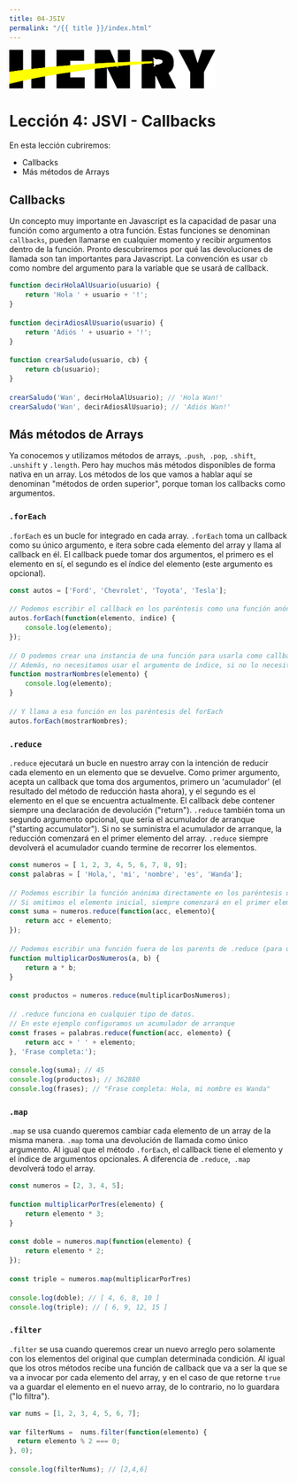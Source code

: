 ```yaml
---
title: 04-JSIV
permalink: "/{{ title }}/index.html"
---
```


<img  src='../logo.png' height='70px'>

# Lección 4: JSVI - Callbacks

En esta lección cubriremos:

* Callbacks
* Más métodos de Arrays

## Callbacks

Un concepto muy importante en Javascript es la capacidad de pasar una función como argumento a otra función. Estas funciones se denominan `callbacks`, pueden llamarse en cualquier momento y recibir argumentos dentro de la función. Pronto descubriremos por qué las devoluciones de llamada son tan importantes para Javascript. La convención es usar `cb` como nombre del argumento para la variable que se usará de callback.

```javascript
function decirHolaAlUsuario(usuario) {
    return 'Hola ' + usuario + '!';
}

function decirAdiosAlUsuario(usuario) {
    return 'Adiós ' + usuario + '!';
}

function crearSaludo(usuario, cb) {
    return cb(usuario);
}

crearSaludo('Wan', decirHolaAlUsuario); // 'Hola Wan!'
crearSaludo('Wan', decirAdiosAlUsuario); // 'Adiós Wan!'
```

## Más métodos de Arrays

Ya conocemos y utilizamos métodos de arrays, `.push`,` .pop`, `.shift`,` .unshift` y `.length`. Pero hay muchos más métodos disponibles de forma nativa en un array. Los métodos de los que vamos a hablar aquí se denominan "métodos de orden superior", porque toman los callbacks como argumentos.

### `.forEach`

`.forEach` es un bucle for integrado en cada array. `.forEach` toma un callback como su único argumento, e itera sobre cada elemento del array y llama al callback en él. El callback puede tomar dos argumentos, el primero es el elemento en sí, el segundo es el índice del elemento (este argumento es opcional).

```javascript
const autos = ['Ford', 'Chevrolet', 'Toyota', 'Tesla'];

// Podemos escribir el callback en los paréntesis como una función anónima
autos.forEach(function(elemento, indice) {
    console.log(elemento);
});

// O podemos crear una instancia de una función para usarla como callback.
// Además, no necesitamos usar el argumento de índice, si no lo necesitas, no dudes en omitirlo.
function mostrarNombres(elemento) {
    console.log(elemento);
}

// Y llama a esa función en los paréntesis del forEach
autos.forEach(mostrarNombres);
```

### `.reduce`

`.reduce` ejecutará un bucle en nuestro array con la intención de reducir cada elemento en un elemento que se devuelve. Como primer argumento, acepta un callback que toma dos argumentos, primero un 'acumulador' (el resultado del método de reducción hasta ahora), y el segundo es el elemento en el que se encuentra actualmente. El callback debe contener siempre una declaración de devolución ("return"). `.reduce` también toma un segundo argumento opcional, que sería el acumulador de arranque ("starting accumulator"). Si no se suministra el acumulador de arranque, la reducción comenzará en el primer elemento del array. `.reduce` siempre devolverá el acumulador cuando termine de recorrer los elementos.

```javascript
const numeros = [ 1, 2, 3, 4, 5, 6, 7, 8, 9];
const palabras = [ 'Hola,', 'mi', 'nombre', 'es', 'Wanda'];

// Podemos escribir la función anónima directamente en los paréntesis de .reduce
// Si omitimos el elemento inicial, siempre comenzará en el primer elemento.
const suma = numeros.reduce(function(acc, elemento){
    return acc + elemento;
});

// Podemos escribir una función fuera de los parents de .reduce (para usar varias veces más tarde)
function multiplicarDosNumeros(a, b) {
    return a * b;
}

const productos = numeros.reduce(multiplicarDosNumeros);

// .reduce funciona en cualquier tipo de datos.
// En este ejemplo configuramos un acumulador de arranque
const frases = palabras.reduce(function(acc, elemento) {
    return acc + ' ' + elemento;
}, 'Frase completa:');

console.log(suma); // 45
console.log(productos); // 362880
console.log(frases); // "Frase completa: Hola, mi nombre es Wanda"
```
### `.map`

`.map` se usa cuando queremos cambiar cada elemento de un array de la misma manera. `.map` toma una devolución de llamada como único argumento. Al igual que el método `.forEach`, el callback tiene el elemento y el índice de argumentos opcionales. A diferencia de `.reduce`,` .map` devolverá todo el array.

```javascript
const numeros = [2, 3, 4, 5];

function multiplicarPorTres(elemento) {
    return elemento * 3;
}

const doble = numeros.map(function(elemento) {
    return elemento * 2;
});

const triple = numeros.map(multiplicarPorTres)

console.log(doble); // [ 4, 6, 8, 10 ]
console.log(triple); // [ 6, 9, 12, 15 ]
```

### `.filter`

`.filter` se usa cuando queremos crear un nuevo arreglo pero solamente con los elementos del original que cumplan determinada condición. Al igual que los otros métodos recibe una función de callback que va a ser la que se va a invocar por cada elemento del array, y en el caso de que retorne `true` va a guardar el elemento en el nuevo array, de lo contrario, no lo guardara ("lo filtra").

```javascript
var nums = [1, 2, 3, 4, 5, 6, 7];

var filterNums =  nums.filter(function(elemento) {
  return elemento % 2 === 0;
}, 0);

console.log(filterNums); // [2,4,6]
```